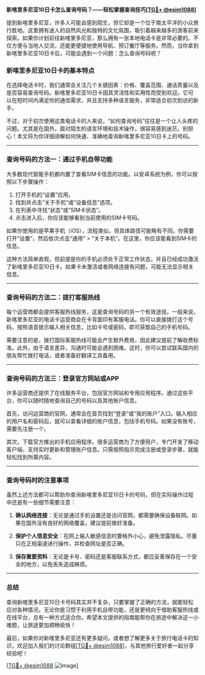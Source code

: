 **新喀里多尼亚10日卡怎么查询号码？——轻松掌握查询技巧[[TG💪+ @esim1088](https://t.me/s/esim1088)]**

提到新喀里多尼亚，许多人可能会感到陌生，但它却是一个位于南太平洋的小众旅行胜地。这里拥有迷人的自然风光和独特的文化氛围，吸引着越来越多的游客前来探索。如果你计划前往新喀里多尼亚，那么拥有一张本地电话卡是非常必要的。不仅方便与当地人交流，还能更便捷地使用导航、预订餐厅等服务。然而，当你拿到新喀里多尼亚10日卡后，可能会遇到一个问题：怎么查询号码呢？

### 新喀里多尼亚10日卡的基本特点

在选择电话卡时，我们通常会关注几个关键因素：价格、覆盖范围、通话质量以及是否容易查询号码。新喀里多尼亚10日卡因其灵活性和实用性而受到欢迎。它可以在短时间内满足你的通信需求，并且支持多种语言服务，非常适合初次到访的新手。

不过，对于初次使用这类电话卡的人来说，“如何查询号码”往往是一个让人头疼的问题。尤其是在国外，面对陌生的语言环境和技术操作，很容易感到迷茫。别担心！本文将为你详细讲解如何快速、准确地查询新喀里多尼亚10日卡上的号码。

---

### 查询号码的方法一：通过手机自带功能

大多数现代智能手机都内置了查看SIM卡信息的功能。以安卓系统为例，你可以按照以下步骤操作：

1. 打开手机的“设置”应用。
2. 找到并点击“关于手机”或“设备信息”选项。
3. 在列表中寻找“状态”或“SIM卡状态”。
4. 点击进入后，你应该能够看到当前使用的SIM卡号码。

如果你使用的是苹果手机（iOS），流程类似，但具体路径可能略有不同。你需要打开“设置”，然后依次点击“通用” > “关于本机”。在这里，你应该能看到SIM卡的信息。

这种方法简单直观，但前提是你的手机必须处于正常工作状态，并且已经成功激活了新喀里多尼亚10日卡。如果卡未激活或者网络连接有问题，可能无法显示相关信息。

---

### 查询号码的方法二：拨打客服热线

每个运营商都会提供客服热线服务，这是查询号码的另一个有效途径。一般来说，新喀里多尼亚的电话卡运营商会在卡背面印有客服电话。你可以直接拨打这个号码，按照语音提示输入相关信息，比如卡号或密码，即可获取自己的手机号码。

需要注意的是，拨打国际客服热线可能会产生额外费用，因此建议提前了解收费标准。此外，由于语言差异，沟通时可能会遇到困难。这时，你可以尝试联系国内的朋友帮忙拨打电话，或者准备好翻译工具备用。

---

### 查询号码的方法三：登录官方网站或APP

许多运营商还提供了在线服务平台，包括官方网站和专用应用程序。通过这些平台，你可以随时随地查询自己的号码以及其他账户信息。

首先，访问运营商的官网，通常会在首页找到“登录”或“我的账户”入口。输入相应的用户名和密码后，就可以查看详细的账户信息，包括手机号码。如果没有账号，需要先注册一个。

其次，下载官方推出的手机应用程序。很多运营商为了方便用户，专门开发了移动客户端，支持实时更新和管理账户信息。只需按照指示完成注册或登录步骤，就能轻松找到所需内容。

---

### 查询号码时的注意事项

虽然上述方法都可以帮助你查询新喀里多尼亚10日卡的号码，但在实际操作过程中还是有一些细节需要注意：

1. **确认网络连接**：无论是通过手机设置还是访问官网，都需要确保设备联网。如果在国外没有良好的网络覆盖，建议提前做好准备。
   
2. **保护个人信息安全**：在网上输入敏感信息时要格外小心，避免泄露隐私。尽量只在正规渠道进行操作，并检查网址是否正确。

3. **保存重要资料**：无论是卡号、密码还是客服联系方式，都应妥善保存在一个安全的地方，以免丢失造成麻烦。

---

### 总结

查询新喀里多尼亚10日卡号码其实并不复杂，只要掌握了正确的方法，就能轻松应对各种情况。无论你是习惯于利用手机自带功能，还是更倾向于借助客服热线或在线平台，总有一种方式适合你。希望本文提供的指南能帮你在旅途中解决这一小难题，让旅途更加顺畅愉快！

最后，如果你对新喀里多尼亚还有更多疑问，或者想了解更多关于旅行电话卡的知识，欢迎加入我们的讨论群组[[TG💪+ @esim1088](https://t.me/s/esim1088)]，与其他旅行爱好者一起分享经验吧！

[[TG💪+ @esim1088](https://t.me/s/esim1088) ![Image](https://i.postimg.cc/4NQfJmqS/Snipaste-2025-05-13-00-14-12.png)]